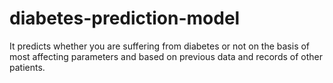 # diabetes-prediction-model
It predicts whether you are suffering from diabetes or not on the basis of most affecting parameters and based on previous data and records of other patients.
